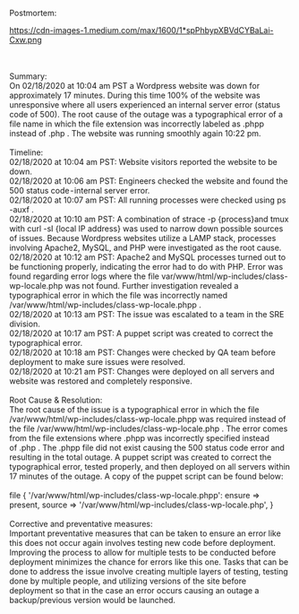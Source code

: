 Postmortem:

https://cdn-images-1.medium.com/max/1600/1*spPhbypXBVdCYBaLai-Cxw.png <br><br><br>

Summary:<br>
On 02/18/2020 at 10:04 am PST a Wordpress website was down for approximately 17 minutes. During this time 100% of the website was unresponsive where all users experienced an internal server error (status code of 500). The root cause of the outage was a typographical error of a file name in which the file extension was incorrectly labeled as .phpp instead of .php . The website was running smoothly again 10:22 pm.<br><br>
Timeline:<br>
02/18/2020 at 10:04 am PST: Website visitors reported the website to be down.<br>
02/18/2020 at 10:06 am PST: Engineers checked the website and found the 500 status code - internal server error.<br>
02/18/2020 at 10:07 am PST: All running processes were checked using ps -auxf .<br>
02/18/2020 at 10:10 am PST: A combination of strace -p {process}and tmux with curl -sI {local IP address} was used to narrow down possible sources of issues. Because Wordpress websites utilize a LAMP stack, processes involving Apache2, MySQL, and PHP were investigated as the root cause.<br>
02/18/2020 at 10:12 am PST: Apache2 and MySQL processes turned out to be functioning properly, indicating the error had to do with PHP. Error was found regarding error logs where the file var/www/html/wp-includes/class-wp-locale.php was not found. Further investigation revealed a typographical error in which the file was incorrectly named /var/www/html/wp-includes/class-wp-locale.phpp .<br>
02/18/2020 at 10:13 am PST: The issue was escalated to a team in the SRE division.<br>
02/18/2020 at 10:17 am PST: A puppet script was created to correct the typographical error.<br>
02/18/2020 at 10:18 am PST: Changes were checked by QA team before deployment to make sure issues were resolved.<br>
02/18/2020 at 10:21 am PST: Changes were deployed on all servers and website was restored and completely responsive.<br><br>
Root Cause & Resolution:<br>
The root cause of the issue is a typographical error in which the file /var/www/html/wp-includes/class-wp-locale.phpp was required instead of the file /var/www/html/wp-includes/class-wp-locale.php . The error comes from the file extensions where .phpp was incorrectly specified instead of .php . The .phpp file did not exist causing the 500 status code error and resulting in the total outage. A puppet script was created to correct the typographical error, tested properly, and then deployed on all servers within 17 minutes of the outage. A copy of the puppet script can be found below:<br><br>
file { '/var/www/html/wp-includes/class-wp-locale.phpp':
      ensure => present,
      source => '/var/www/html/wp-includes/class-wp-locale.php',
}<br><br>
Corrective and preventative measures:<br>
Important preventative measures that can be taken to ensure an error like this does not occur again involves testing new code before deployment. Improving the process to allow for multiple tests to be conducted before deployment minimizes the chance for errors like this one. Tasks that can be done to address the issue involve creating multiple layers of testing, testing done by multiple people, and utilizing versions of the site before deployment so that in the case an error occurs causing an outage a backup/previous version would be launched.<br><br><br>

